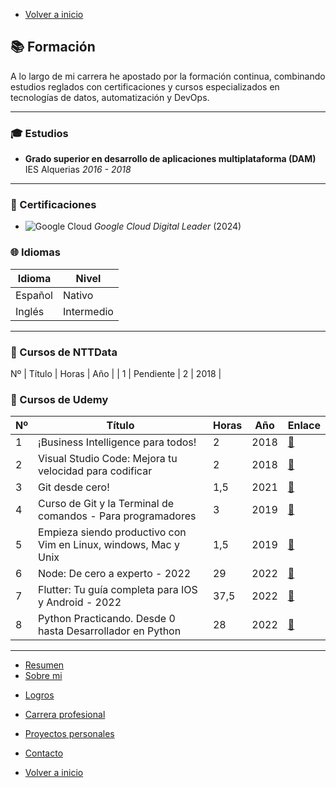 - [Volver a inicio](/README.md)

## 📚 Formación

A lo largo de mi carrera he apostado por la formación continua, combinando estudios reglados con certificaciones y cursos especializados en tecnologías de datos, automatización y DevOps.

---

### 🎓 Estudios

- **Grado superior en desarrollo de aplicaciones multiplataforma (DAM)**
  IES Alquerias
  *2016 - 2018*

---

### 🏅 Certificaciones

- ![Google Cloud](https://img.shields.io/badge/Google%20Cloud%20Digital%20Leader-Certified-brightgreen?logo=googlecloud)
  *Google Cloud Digital Leader* (2024)

### 🌐 Idiomas

| Idioma  | Nivel      |
| ------- | ---------- |
| Español | Nativo     |
| Inglés  | Intermedio |

---
### 📖 Cursos de NTTData
 Nº  | Título                               | Horas | Año  |
| 1  | Pendiente                            | 2     | 2018 |

### 📖 Cursos de Udemy

| Nº  | Título                                                          | Horas | Año  | Enlace                         |
| --- | --------------------------------------------------------------- | ----- | ---- | ------------------------------ |
| 1   | ¡Business Intelligence para todos!                              | 2     | 2018 | [🔗](https://www.udemy.com/course/business-intelligence-para-todos-o/learn/lecture/30608002?start=0#overview)    |
| 2   | Visual Studio Code: Mejora tu velocidad para codificar          | 2     | 2018 | [🔗](https://www.udemy.com/course/vscode-mejora-tu-velocidad-para-codificar/learn/lecture/13932368?start=0#overview)    |
| 3   | Git desde cero!                                                 | 1,5   | 2021 | [🔗](https://www.udemy.com/course/vscode-mejora-tu-velocidad-para-codificar/learn/lecture/13932374?start=0#overview) |
| 4   | Curso de Git y la Terminal de comandos - Para programadores     | 3     | 2019 | [🔗](https://www.udemy.com/course/curso-de-git-y-la-terminal-de-comandos-para-programadores/learn/lecture/7533102?start=0#overview) |
| 5   | Empieza siendo productivo con Vim en Linux, windows, Mac y Unix | 1,5   | 2019 | [🔗](https://www.udemy.com/course/vim-aumenta-tu-velocidad-de-desarrollo/learn/lecture/15495752?start=0#overview) |
| 6   | Node: De cero a experto - 2022                                  | 29    | 2022 | [🔗](https://www.udemy.com/course/node-de-cero-a-experto/learn/lecture/35111232?start=15#overview) |
| 7   | Flutter: Tu guía completa para IOS y Android - 2022             | 37,5  | 2022 | [🔗](https://www.udemy.com/course/flutter-ios-android-fernando-herrera/learn/lecture/14272980?start=0#overview) |
| 8   | Python Practicando. Desde 0 hasta Desarrollador en Python       | 28    | 2022 | [🔗](https://www.udemy.com/course/aprende-el-lenguaje-de-programacion-python3-practicando/learn/lecture/29252408?start=0#overview) |


---

- [Resumen](summary.md)
- [Sobre mi](about.md)
<!--- - [Formación y cursos](training.md) -->
- [Logros](archivements.md)
- [Carrera profesional](professionalCareer.md)
- [Proyectos personales](personalProjects.md)
- [Contacto](contact.md)

- [Volver a inicio](/README.md)